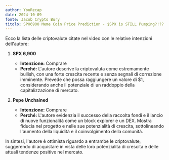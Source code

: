 ```yaml
---
author: YouRecap
date: 2024-10-09
fonte: Jacob Crypto Bury
titolo: SPX6900 Meme Coin Price Prediction - $SPX is STILL Pumping?!??!
---
```


Ecco la lista delle criptovalute citate nel video con le relative intenzioni dell'autore:

1. **SPX 6,900**
   - **Intenzione:** Comprare
   - **Perché:** L'autore descrive la criptovaluta come estremamente bullish, con una forte crescita recente e senza segnali di correzione imminente. Prevede che possa raggiungere un valore di $1, considerando anche il potenziale di un raddoppio della capitalizzazione di mercato.

2. **Pepe Unchained**
   - **Intenzione:** Comprare
   - **Perché:** L'autore evidenzia il successo della raccolta fondi e il lancio di nuove funzionalità come un block explorer e un DEX. Mostra fiducia nel progetto e nelle sue potenzialità di crescita, sottolineando l'aumento della liquidità e il coinvolgimento della comunità.

In sintesi, l'autore è ottimista riguardo a entrambe le criptovalute, suggerendo di acquistare in vista delle loro potenzialità di crescita e delle attuali tendenze positive nel mercato.

